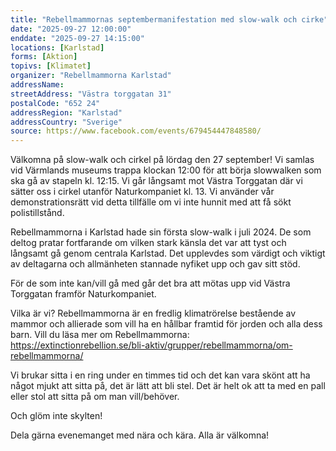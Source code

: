 ```yaml
---
title: "Rebellmammornas septembermanifestation med slow-walk och cirke"
date: "2025-09-27 12:00:00"
enddate: "2025-09-27 14:15:00"
locations: [Karlstad]
forms: [Aktion]
topivs: [Klimatet]
organizer: "Rebellmammorna Karlstad"
addressName: 
streetAddress: "Västra torggatan 31"
postalCode: "652 24"
addressRegion: "Karlstad"
addressCountry: "Sverige"
source: https://www.facebook.com/events/679454447848580/
---
```

Välkomna på slow-walk och cirkel på lördag den 27 september!
Vi samlas vid Värmlands museums trappa klockan 12:00 för att börja slowwalken som ska gå av stapeln kl. 12:15. Vi går långsamt mot Västra Torggatan där vi sätter oss i cirkel utanför Naturkompaniet kl. 13. Vi använder vår demonstrationsrätt vid detta tillfälle om vi inte hunnit med att få sökt polistillstånd.

Rebellmammorna i Karlstad hade sin första slow-walk i juli 2024. De som deltog pratar fortfarande om vilken stark känsla det var att tyst och långsamt gå genom centrala Karlstad. Det upplevdes som värdigt och viktigt av deltagarna och allmänheten stannade nyfiket upp och gav sitt stöd.

För de som inte kan/vill gå med går det bra att mötas upp vid Västra Torggatan framför Naturkompaniet.

Vilka är vi?
Rebellmammorna är en fredlig klimatrörelse bestående av mammor och allierade som vill ha en hållbar framtid för jorden och alla dess barn. 
Vill du läsa mer om Rebellmammorna: https://extinctionrebellion.se/bli-aktiv/grupper/rebellmammorna/om-rebellmammorna/

Vi brukar sitta i en ring under en timmes tid och det kan vara skönt att ha något mjukt att sitta på, det är lätt att bli stel. Det är helt ok att ta med en pall eller stol att sitta på om man vill/behöver.

Och glöm inte skylten! 

Dela gärna evenemanget med nära och kära. Alla är välkomna!
